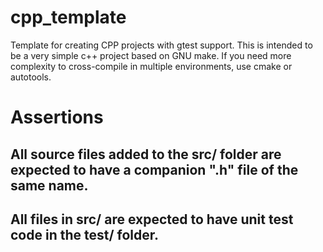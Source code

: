 # cpp_template
Template for creating CPP projects with gtest support.  This is intended to be a very simple c++ project based on GNU make.  If you need more complexity to cross-compile in multiple environments, use cmake or autotools.
# Assertions
## All source files added to the src/ folder are expected to have a companion ".h" file of the same name.
## All files in src/ are expected to have unit test code in the test/ folder.
